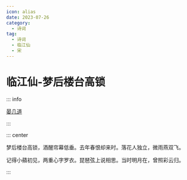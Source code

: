 ```yaml
---
icon: alias
date: 2023-07-26
category:
  - 诗词
tag:
  - 诗词
  - 临江仙
  - 宋
---
```


# 临江仙-梦后楼台高锁


<!-- more -->


::: info 

[晏几道](../../诗人/晏几道)

:::


::: center

梦后楼台高锁，酒醒帘幕低垂。去年春恨却来时。落花人独立，微雨燕双飞。

记得小蘋初见，两重心字罗衣。琵琶弦上说相思。当时明月在，曾照彩云归。

:::